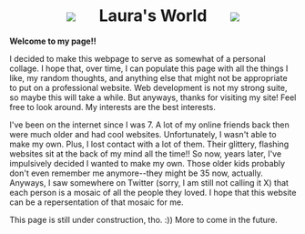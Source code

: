 <center>
                        
<h1>
    <img src="https://web.archive.org/web/20091022114850im_/http://geocities.com/perfect_land/flower.gif"> &emsp;
    Laura's World &emsp;
    <img src="https://web.archive.org/web/20091022114850im_/http://geocities.com/perfect_land/flower.gif">
</h1>
</center>

**Welcome to my page!!**

I decided to make this webpage to serve as somewhat of a personal collage. 
I hope that, over time, I can populate this page with all the things I like, my random thoughts, and anything else that might not be appropriate to put on a professional website.
Web development is not my strong suite, so maybe this will take a while. But anyways, thanks for visiting my site! Feel free to look around. My interests are the best interests.

I've been on the internet since I was 7. 
A lot of my online friends back then were much older and had cool websites. 
Unfortunately, I wasn't able to make my own. Plus, I lost contact with a lot of them. 
Their glittery, flashing websites sit at the back of my mind all the time!! 
So now, years later, I've impulsively decided I wanted to make my own. 
Those older kids probably don't even remember me anymore--they might be 35 now, actually. 
Anyways, I saw somewhere on Twitter (sorry, I am still not calling it X) that each person is a mosaic of all the people they loved. 
I hope that this website can be a repersentation of that mosaic for me. 

This page is still under construction, tho. :)) More to come in the future.